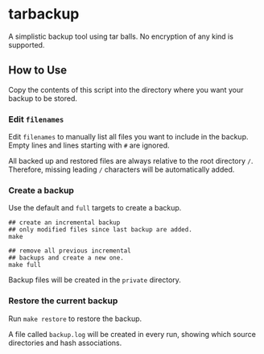 # tarbackup

A simplistic backup tool using tar balls. No encryption of any kind is supported.

## How to Use

Copy the contents of this script into the directory where you want your backup to be stored.

### Edit `filenames`

Edit `filenames` to manually list all files you want to include in the backup. Empty lines and lines starting with `#` are ignored.

All backed up and restored files are always relative to the root directory `/`. Therefore, missing leading `/` characters will be automatically added.

### Create a backup
Use the default and `full` targets to create a backup.

```
## create an incremental backup
## only modified files since last backup are added.
make

## remove all previous incremental
## backups and create a new one.
make full
```

Backup files will be created in the `private` directory.

### Restore the current backup

Run `make restore` to restore the backup.

A file called `backup.log` will be created in every run, showing which source directories and hash associations.
